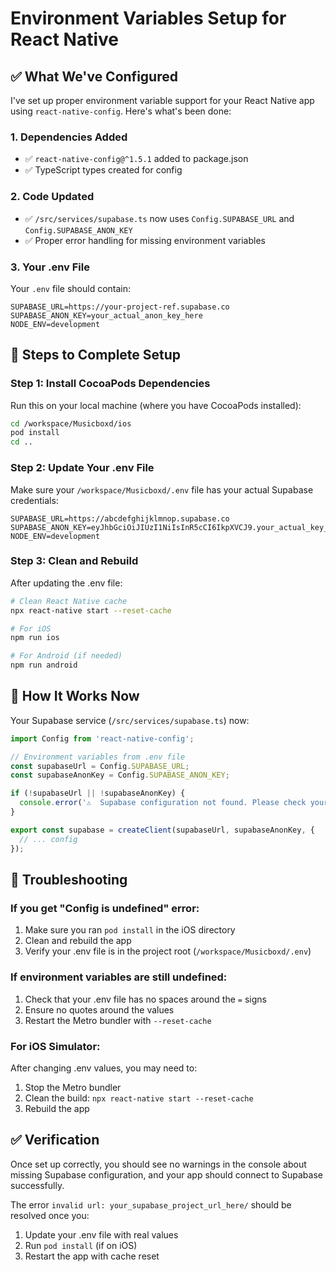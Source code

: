 # Environment Variables Setup for React Native

## ✅ **What We've Configured**

I've set up proper environment variable support for your React Native app using `react-native-config`. Here's what's been done:

### **1. Dependencies Added**
- ✅ `react-native-config@^1.5.1` added to package.json
- ✅ TypeScript types created for config

### **2. Code Updated**
- ✅ `/src/services/supabase.ts` now uses `Config.SUPABASE_URL` and `Config.SUPABASE_ANON_KEY`
- ✅ Proper error handling for missing environment variables

### **3. Your .env File**
Your `.env` file should contain:
```env
SUPABASE_URL=https://your-project-ref.supabase.co
SUPABASE_ANON_KEY=your_actual_anon_key_here
NODE_ENV=development
```

## 🚀 **Steps to Complete Setup**

### **Step 1: Install CocoaPods Dependencies**
Run this on your local machine (where you have CocoaPods installed):

```bash
cd /workspace/Musicboxd/ios
pod install
cd ..
```

### **Step 2: Update Your .env File**
Make sure your `/workspace/Musicboxd/.env` file has your actual Supabase credentials:

```env
SUPABASE_URL=https://abcdefghijklmnop.supabase.co
SUPABASE_ANON_KEY=eyJhbGciOiJIUzI1NiIsInR5cCI6IkpXVCJ9.your_actual_key_here
NODE_ENV=development
```

### **Step 3: Clean and Rebuild**
After updating the .env file:

```bash
# Clean React Native cache
npx react-native start --reset-cache

# For iOS
npm run ios

# For Android (if needed)
npm run android
```

## 🔧 **How It Works Now**

Your Supabase service (`/src/services/supabase.ts`) now:

```typescript
import Config from 'react-native-config';

// Environment variables from .env file
const supabaseUrl = Config.SUPABASE_URL;
const supabaseAnonKey = Config.SUPABASE_ANON_KEY;

if (!supabaseUrl || !supabaseAnonKey) {
  console.error('⚠️  Supabase configuration not found. Please check your .env file');
}

export const supabase = createClient(supabaseUrl, supabaseAnonKey, {
  // ... config
});
```

## 🚨 **Troubleshooting**

### **If you get "Config is undefined" error:**
1. Make sure you ran `pod install` in the iOS directory
2. Clean and rebuild the app
3. Verify your .env file is in the project root (`/workspace/Musicboxd/.env`)

### **If environment variables are still undefined:**
1. Check that your .env file has no spaces around the `=` signs
2. Ensure no quotes around the values
3. Restart the Metro bundler with `--reset-cache`

### **For iOS Simulator:**
After changing .env values, you may need to:
1. Stop the Metro bundler
2. Clean the build: `npx react-native start --reset-cache`
3. Rebuild the app

## ✅ **Verification**

Once set up correctly, you should see no warnings in the console about missing Supabase configuration, and your app should connect to Supabase successfully.

The error `invalid url: your_supabase_project_url_here/` should be resolved once you:
1. Update your .env file with real values
2. Run `pod install` (if on iOS)
3. Restart the app with cache reset